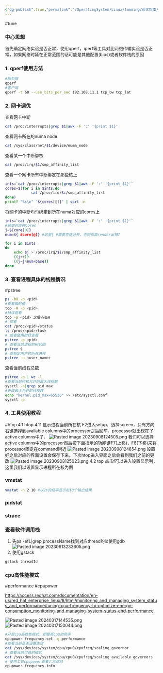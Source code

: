 ```yaml
---
{"dg-publish":true,"permalink":"/OperatingSystem/Linux/tunning/调优指南/","tags":["card"],"noteIcon":"3"}
---
```


#tune
### 中心思想
首先确定网络实验是否正常，使用qperf，iperf等工具对比网络传输实验是否正常，如果网络时延在正常范围的话可能是其他配置(bios)或者软件栈的原因

### 1. qperf使用方法

```bash
#服务端
qperf
#客户端
qperf -t 60 --use_bits_per_sec 192.168.11.1 tcp_bw tcp_lat
```

### 2. 网卡调优
查看网卡中断
```bash
cat /proc/interrupts|grep $1|awk -F ':' '{print $1}'

```

查看网卡所在的numa node
```bash
cat /sys/class/net/$1/device/numa_node
```
查看某一个中断绑核
```bash
cat /proc/irq/$1/smp_affinity_list
```
查看一个网卡所有中断绑定在那些核上
```bash
ints=`cat /proc/interrupts|grep $1|awk -F ':' '{print $1}'`
cores=$(for i in $ints;do
			cat /proc/irq/$i/smp_affinity_list
done)
printf "%s\n" "${cores[@]}" | sort -n
```
将网卡的中断均匀绑定到所在numa对应的cores上
```bash
ints=`cat /proc/interrupts|grep $1|awk -F ':' '{print $1}'`
#获取对应的cores
j=${core[0]}
num=${ #core[@]} #这里{ #需要空格分开，否则页面render出错?

for i in $ints
do
	echo $j > /proc/irq/$i/smp_affinity_list
	((j++))
	((j=j%num+base))
done

```

### 3. 查看进程具体的线程情况
#pstree
```bash
ps -hH -p <pid>
#查看瞬时值
top -H -p <pid>
#持续查看
top -p <pid> 之后点击H
# 或者
cat /proc/<pid>/status
ls /proc/<pid>/task
# 或者使用树状查看
pstree -p <pid>
# 查看当前进程的树状图
pstree $
# 查指定用户的所有进程
pstree -u <user_name>
```
查看当前线程总数
```bash
pstree -p | wc -l
#查看当前内核允许的最大线程数
sysctl -a|grep pid_max
#更改最大允许的线程数
echo "kernel.pid_max=65536" >> /etc/sysctl.conf
sysctl -p
```

### 4. 工具使用教程
#htop
4.1 htop
4.11 显示进程当前所在核
F2进入setup，选择screen，只有方向右键选择到available columns中的processor之后回车，processor就出现在了active columns中了，
![Pasted image 20230908124505.png](/img/user/pics/Pasted%20image%2020230908124505.png)
我们可以选择active columns中的processor然后按下面指示的功能键F7(上移)，F8(下移)来将processor固定在command附近
![Pasted image 20230908124854.png](/img/user/pics/Pasted%20image%2020230908124854.png)
设置好之后对应的界面设置会保存下来，下次htop进入界面之后会看到我们之前的更改
![Pasted image 20230908125023.png](/img/user/pics/Pasted%20image%2020230908125023.png)
4.2 top
点击f可以进入设置显示列，这里我们以设置显示进程所在核为例

### vmstat
```bash
vmstat -n 2 10 #以2s的频率显示前10个输出结果
```

### pidstat

### strace

### 查看软件调用栈
1. 先ps -efL|grep processName找到对应thread的id使用gdb
![Pasted image 20230913233605.png](/img/user/pics/Pasted%20image%2020230913233605.png)
2. 使用gstack
```bash
gstack threadId
```

### cpu高性能模式
#performance #cpupower

https://access.redhat.com/documentation/en-us/red_hat_enterprise_linux/8/html/monitoring_and_managing_system_status_and_performance/tuning-cpu-frequency-to-optimize-energy-consumption_monitoring-and-managing-system-status-and-performance

![Pasted image 20240317144535.png](/img/user/OperatingSystem/Linux/tunning/attachments/Pasted%20image%2020240317144535.png)
![Pasted image 20240317150044.png](/img/user/OperatingSystem/Linux/tunning/attachments/Pasted%20image%2020240317150044.png)
```sh
#开启cpu高性能模式，即提高cpu的频率
cpupower frequency-set -g performance
#查看当前是否设置生效
cat /sys/devices/system/cpu/cpu0/cpufreq/scaling_governor
# 查看当前可选的模式
cat /sys/devices/system/cpu/cpu0/cpufreq/scaling_available_governors
# 使用工具cpupower查看汇总信息
cpupower frequency-info


```